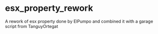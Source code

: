 # esx_property_rework
A rework of esx property done by ElPumpo and combined it with a garage script from TanguyOrtegat
